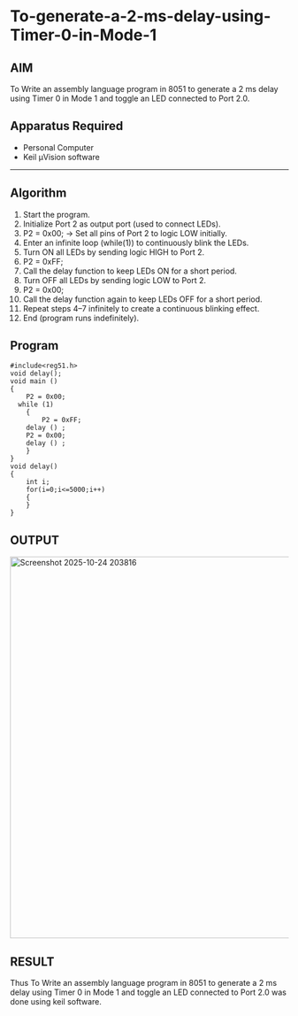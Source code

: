 # To-generate-a-2-ms-delay-using-Timer-0-in-Mode-1
## AIM
To Write an assembly language program in 8051 to generate a 2 ms delay using Timer 0 in Mode 1 and toggle an LED connected to Port 2.0.

## Apparatus Required
- Personal Computer  
- Keil µVision software  
---

## Algorithm
1. Start the program.
2. Initialize Port 2 as output port (used to connect LEDs).
3. P2 = 0x00; → Set all pins of Port 2 to logic LOW initially.
4. Enter an infinite loop (while(1)) to continuously blink the LEDs.
5. Turn ON all LEDs by sending logic HIGH to Port 2.
6. P2 = 0xFF;
7. Call the delay function to keep LEDs ON for a short period.
8. Turn OFF all LEDs by sending logic LOW to Port 2.
9. P2 = 0x00;
10. Call the delay function again to keep LEDs OFF for a short period.
11. Repeat steps 4–7 infinitely to create a continuous blinking effect.
12. End (program runs indefinitely).

## Program
```
#include<reg51.h>
void delay();
void main ()
{
	P2 = 0x00; 
  while (1) 
	{
		P2 = 0xFF;
    delay () ;
    P2 = 0x00;
    delay () ; 
	}
}
void delay()
{
	int i;
	for(i=0;i<=5000;i++)
	{
	}
}
```

## OUTPUT

<img width="1518" height="690" alt="Screenshot 2025-10-24 203816" src="https://github.com/user-attachments/assets/6b4c3ff4-6598-41fa-9368-1e5830833c5f" />

## RESULT

Thus To Write an assembly language program in 8051 to generate a 2 ms delay using Timer 0 in Mode 1 and toggle an LED connected to Port 2.0 was done using keil software.


